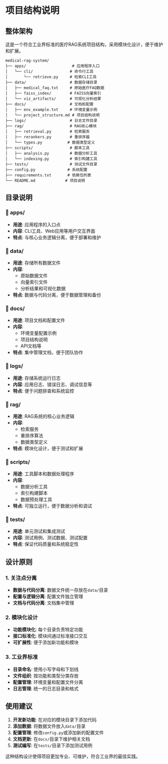 # 项目结构说明

## 整体架构

这是一个符合工业界标准的医疗RAG系统项目结构，采用模块化设计，便于维护和扩展。

```
medical-rag-system/
├── apps/                    # 应用程序入口
│   └── cli/                # 命令行工具
│       └── retrieve.py     # 检索CLI工具
├── data/                   # 数据存储目录
│   ├── medical_faq.txt     # 原始医疗FAQ数据
│   ├── faiss_index/        # FAISS向量索引
│   └── viz_artifacts/      # 可视化分析结果
├── docs/                   # 文档和配置
│   ├── env_example.txt     # 环境变量示例
│   └── project_structure.md # 项目结构说明
├── logs/                   # 日志文件目录
├── rag/                    # RAG核心模块
│   ├── retrieval.py        # 检索服务
│   ├── rerankers.py        # 重排序器
│   └── types.py           # 数据类型定义
├── scripts/                # 脚本工具
│   ├── analysis.py         # 数据分析工具
│   └── indexing.py         # 索引构建工具
├── tests/                  # 测试文件目录
├── config.py              # 系统配置
├── requirements.txt       # 依赖包列表
└── README.md             # 项目说明
```

## 目录说明

### 📁 apps/
- **用途**: 应用程序的入口点
- **内容**: CLI工具、Web应用等用户交互界面
- **特点**: 与核心业务逻辑分离，便于部署和维护

### 📁 data/
- **用途**: 存储所有数据文件
- **内容**: 
  - 原始数据文件
  - 向量索引文件
  - 分析结果和可视化数据
- **特点**: 数据与代码分离，便于数据管理和备份

### 📁 docs/
- **用途**: 项目文档和配置文件
- **内容**: 
  - 环境变量配置示例
  - 项目结构说明
  - API文档等
- **特点**: 集中管理文档，便于团队协作

### 📁 logs/
- **用途**: 存储系统运行日志
- **内容**: 应用日志、错误日志、调试信息等
- **特点**: 便于问题排查和系统监控

### 📁 rag/
- **用途**: RAG系统的核心业务逻辑
- **内容**: 
  - 检索服务
  - 重排序算法
  - 数据类型定义
- **特点**: 模块化设计，便于测试和扩展

### 📁 scripts/
- **用途**: 工具脚本和数据处理程序
- **内容**: 
  - 数据分析工具
  - 索引构建脚本
  - 数据预处理工具
- **特点**: 可独立运行，便于数据分析和调试

### 📁 tests/
- **用途**: 单元测试和集成测试
- **内容**: 测试用例、测试数据、测试配置
- **特点**: 保证代码质量和系统稳定性

## 设计原则

### 1. 关注点分离
- **数据与代码分离**: 数据文件统一存放在`data/`目录
- **配置与逻辑分离**: 配置文件独立管理
- **文档与代码分离**: 文档集中管理

### 2. 模块化设计
- **功能模块化**: 每个目录负责特定功能
- **接口标准化**: 模块间通过标准接口交互
- **可扩展性**: 便于添加新功能和模块

### 3. 工业界标准
- **目录命名**: 使用小写字母和下划线
- **文件组织**: 按功能和类型分类存放
- **配置管理**: 环境变量和配置文件分离
- **日志管理**: 统一的日志目录和格式

## 使用建议

1. **开发新功能**: 在对应的模块目录下添加代码
2. **添加数据**: 将数据文件放入`data/`目录
3. **配置管理**: 修改`config.py`或添加新的配置文件
4. **文档更新**: 在`docs/`目录下维护相关文档
5. **测试编写**: 在`tests/`目录下添加测试用例

这种结构设计使得项目更加专业、可维护，符合工业界的最佳实践。
